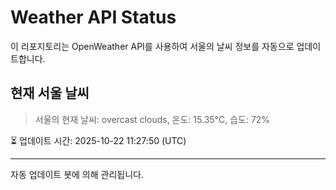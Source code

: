 
# Weather API Status

이 리포지토리는 OpenWeather API를 사용하여 서울의 날씨 정보를 자동으로 업데이트합니다.

## 현재 서울 날씨
> 서울의 현재 날씨: overcast clouds, 온도: 15.35°C, 습도: 72%

⏳ 업데이트 시간: 2025-10-22 11:27:50 (UTC)

---
자동 업데이트 봇에 의해 관리됩니다.
